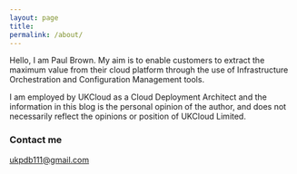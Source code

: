 ```yaml
---
layout: page
title:
permalink: /about/
---
```

Hello, I am Paul Brown. My aim is to enable customers to extract the maximum value from their cloud platform through the use of Infrastructure Orchestration and Configuration Management tools.

I am employed by UKCloud as a Cloud Deployment Architect and the information in this blog is the personal opinion of the author, and does not necessarily reflect the opinions or position of UKCloud Limited.

### Contact me

[ukpdb111@gmail.com](mailto:ukpdb111@gmail.com)
